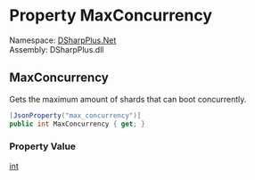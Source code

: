 # Property MaxConcurrency

Namespace: [DSharpPlus.Net](DSharpPlus.Net.md)  
Assembly: DSharpPlus.dll

## <a id="DSharpPlus_Net_SessionBucket_MaxConcurrency"></a>MaxConcurrency

Gets the maximum amount of shards that can boot concurrently.

```csharp
[JsonProperty("max_concurrency")]
public int MaxConcurrency { get; }
```

### Property Value

[int](https://learn.microsoft.com/dotnet/api/system.int32)

